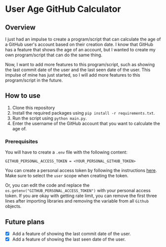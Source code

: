 # User Age GitHub Calculator

## Overview

I just had an impulse to create a program/script that can calculate the age of a GitHub user's account based on their creation date. I know that GitHub has a feature that shows the age of an account, but I wanted to create my own program/script that can do the same thing.

Now, I want to add more features to this program/script, such as showing the last commit date of the user and the last seen date of the user. This impulse of mine has just started, so I will add more features to this program/script in the future.

## How to use

1. Clone this repository
2. Install the required packages using `pip install -r requirements.txt`.
3. Run the script using `python main.py`.
4. Enter the username of the GitHub account that you want to calculate the age of.

### Prerequisites

 You will have to create a `.env` file with the following content:

```env
GITHUB_PERSONAL_ACCESS_TOKEN = <YOUR_PERSONAL_GITHUB_TOKEN>   
```

You can create a personal access token by following the instructions [here](https://docs.github.com/en/github/authenticating-to-github/creating-a-personal-access-token). Make sure to select the `user` scope when creating the token.

Or, you can edit the code and replace the `os.getenv("GITHUB_PERSONAL_ACCESS_TOKEN")` with your personal access token. If you are okay with getting rate limit, you can remove the first three lines after importing libraries and removing the variable from all `Github` objects.

## Future plans

- [x] Add a feature of showing the last commit date of the user.
- [x] Add a feature of showing the last seen date of the user.